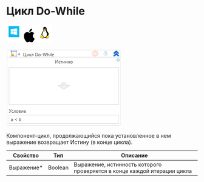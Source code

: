 # Цикл Do-While

![](<../../../.gitbook/assets/image (100) (1) (1) (1) (1) (1) (1) (1) (2) (29).png>)

![](../../../.gitbook/assets/new-do-while.png)

Компонент-цикл, продолжающийся пока установленное в нем выражение возвращает Истину (в конце цикла).

| Свойство    | Тип     | Описание                                                                 |
| ----------- | ------- | ------------------------------------------------------------------------ |
| Выражение\* | Boolean | Выражение, истинность которого проверяется в конце каждой итерации цикла |
